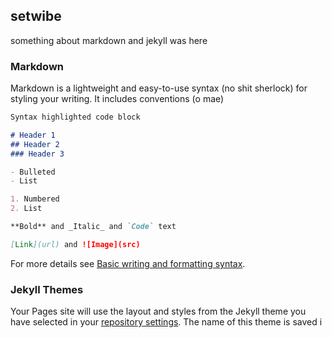 ## setwibe

something about markdown and jekyll was here



### Markdown

Markdown is a lightweight and easy-to-use syntax (no shit sherlock) for styling your writing. It includes conventions (o mae)

```markdown
Syntax highlighted code block

# Header 1
## Header 2
### Header 3

- Bulleted
- List

1. Numbered
2. List

**Bold** and _Italic_ and `Code` text

[Link](url) and ![Image](src)
```

For more details see [Basic writing and formatting syntax](https://docs.github.com/en/github/writing-on-github/getting-started-with-writing-and-formatting-on-github/basic-writing-and-formatting-syntax).

### Jekyll Themes

Your Pages site will use the layout and styles from the Jekyll theme you have selected in your [repository settings](https://github.com/stickmanORface/stickmanORface.github.io/settings/pages). The name of this theme is saved i
